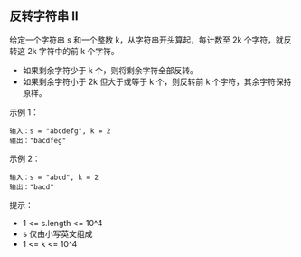 ## 反转字符串 II

给定一个字符串 s 和一个整数 k，从字符串开头算起，每计数至 2k 个字符，就反转这 2k 字符中的前 k 个字符。

* 如果剩余字符少于 k 个，则将剩余字符全部反转。
* 如果剩余字符小于 2k 但大于或等于 k 个，则反转前 k 个字符，其余字符保持原样。


示例 1：

```
输入：s = "abcdefg", k = 2
输出："bacdfeg"
```
示例 2：

```
输入：s = "abcd", k = 2
输出："bacd"
```

提示：

* 1 <= s.length <= 10^4
* s 仅由小写英文组成
* 1 <= k <= 10^4